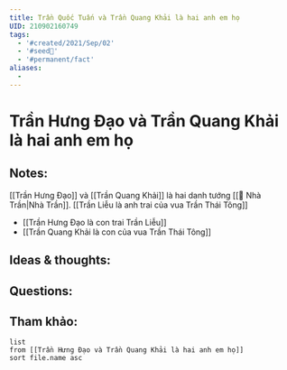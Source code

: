 ```yaml
---
title: Trần Quốc Tuấn và Trần Quang Khải là hai anh em họ
UID: 210902160749
tags:
  - '#created/2021/Sep/02'
  - '#seed🥜'
  - '#permanent/fact'
aliases:
  - 
---
```

# Trần Hưng Đạo và Trần Quang Khải là hai anh em họ

## Notes:
[[Trần Hưng Đạo]] và [[Trần Quang Khải]] là hai danh tướng [[🏡 Nhà Trần|Nhà Trần]]. [[Trần Liễu là anh trai của vua Trần Thái Tông]]
- [[Trần Hưng Đạo là con trai Trần Liễu]]
- [[Trần Quang Khải là con của vua Trần Thái Tông]]


## Ideas & thoughts:

## Questions:


## Tham khảo:
```dataview
list
from [[Trần Hưng Đạo và Trần Quang Khải là hai anh em họ]]
sort file.name asc
```